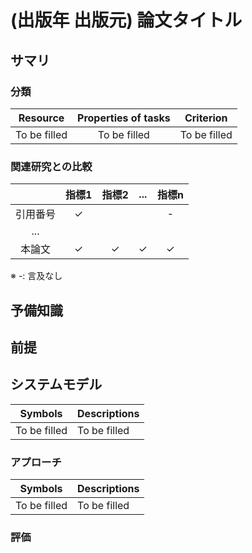 <!-- 論文まとめテンプレート -->

# (出版年 出版元) 論文タイトル

## サマリ
<!--論文の新規性・手法のキモを2~3行で説明-->

### 分類
<!-- [スケジューリング手法の分類法](https://tier4.atlassian.net/wiki/spaces/~6422e65c57f0c028e2f72804/pages/2780268789)に従って以下の表を埋める-->

| Resource     | Properties of tasks | Criterion    |
| :----------: | :-----------------: | :----------: |
| To be filled | To be filled        | To be filled |

### 関連研究との比較
<!-- 関連研究の章を基に以下のような比較表を作成する -->

|          | 指標1 | 指標2 | ... | 指標n |
| :------: | :---: | :---: | :-: | :---: |
| 引用番号 |   $\checkmark$   |       |     |   -   |
|   ...    |       |       |     |       |
|  本論文  |   $\checkmark$   |   $\checkmark$   |  $\checkmark$  |   $\checkmark$   |

※ -: 言及なし

## 予備知識
<!-- アプローチを理解するために必要最低限な予備知識を記載 -->

## 前提
<!-- 単純化や制約を全て列挙する -->

## システムモデル
<!-- アプローチセクション以前に登場するシンボルを全て以下の表にまとめる -->

|   Symbols    | Descriptions |
| :----------: | :----------- |
| To be filled | To be filled |

<!-- 上記表に書けないモデルを記載 -->

<!-- ##前提と##システムモデルは論文の構成上書きやすい順序でOK -->

### アプローチ
<!-- アプローチセクションに登場するシンボルを全て以下の表にまとめる -->

|   Symbols    | Descriptions |
| :----------: | :----------- |
| To be filled | To be filled |

<!-- 論文の提案の主眼を簡潔にまとめる。この資料を読んで再現実装できるレベルにする。 -->

### 評価
<!-- 評価方法・結果・著者の考察を簡潔にまとめる -->
